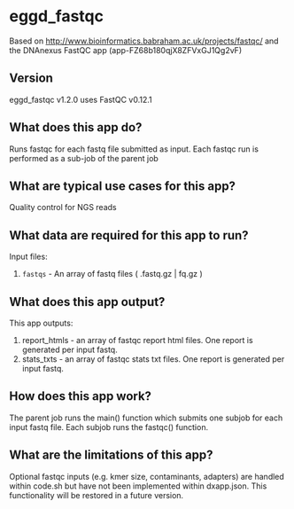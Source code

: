 # eggd_fastqc

Based on http://www.bioinformatics.babraham.ac.uk/projects/fastqc/
and the DNAnexus FastQC app (app-FZ68b180qjX8ZFVxGJ1Qg2vF)

## Version
eggd_fastqc v1.2.0 uses FastQC v0.12.1 

## What does this app do?
Runs fastqc for each fastq file submitted as input.
Each fastqc run is performed as a sub-job of the parent job

## What are typical use cases for this app?
Quality control for NGS reads

## What data are required for this app to run?

Input files:
1. `fastqs` - An array of fastq files ( .fastq.gz | fq.gz )

## What does this app output?

This app outputs:
1. report_htmls - an array of fastqc report html files. One report is generated per input fastq.
2. stats_txts - an array of fastqc stats txt files. One report is generated per input fastq.

## How does this app work?

The parent job runs the main() function which submits one subjob for each input fastq file. Each subjob runs the fastqc() function.

## What are the limitations of this app?
Optional fastqc inputs (e.g. kmer size, contaminants, adapters) are handled within code.sh but have not been implemented within dxapp.json. This functionality will be restored in a future version. 